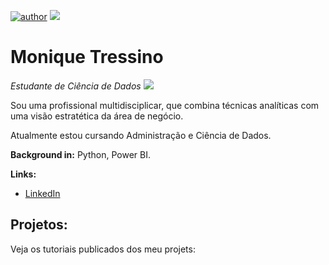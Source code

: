 [![author](https://img.shields.io/badge/author-MoniqueTressino-red.svg)](https://https://www.linkedin.com/in/moniquetressino/) [![](https://img.shields.io/badge/python-3.7+-blue.svg)](https://www.python.org/downloads/release/python-365/)

# Monique Tressino
*Estudante de Ciência de Dados*
 <a href="https://www.linkedin.com/in/moniquetressino/">
    <img src="https://img.shields.io/badge/LinkedIn-3D6098?style=flat&logo=linkedin&labelColor=3D6098" />
  </a>

Sou uma profissional multidisciplicar, que combina técnicas analíticas com uma visão estratética da área de negócio.

Atualmente estou cursando Administração e Ciência de Dados.


**Background in:** Python, Power BI.


**Links:**
* [LinkedIn](https://www.linkedin.com/in/moniquetressino/)



## Projetos:
Veja os tutoriais publicados dos meu projets:


